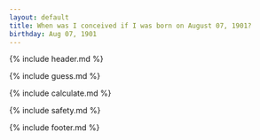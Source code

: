 ```yaml
---
layout: default
title: When was I conceived if I was born on August 07, 1901?
birthday: Aug 07, 1901
---
```


{% include header.md %}

{% include guess.md %}

{% include calculate.md %}

{% include safety.md %}

{% include footer.md %}



